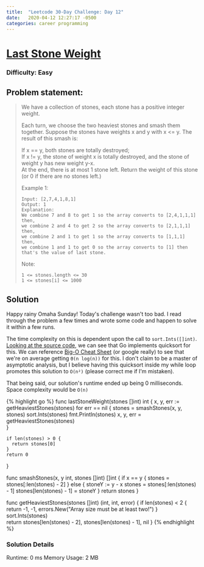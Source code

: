 ```yaml
---
title:  "Leetcode 30-Day Challenge: Day 12"
date:   2020-04-12 12:27:17 -0500
categories: career programming
---
```

# [Last Stone Weight](https://leetcode.com/problems/diameter-of-binary-tree/)

### Difficulty: Easy

## Problem statement:

> We have a collection of stones, each stone has a positive integer weight.  
>   
> Each turn, we choose the two heaviest stones and smash them together.  Suppose the stones have weights x and y with x <= y.  The result of this smash is:  
>   
> If x == y, both stones are totally destroyed;  
> If x != y, the stone of weight x is totally destroyed, and the stone of weight y has new weight y-x.  
> At the end, there is at most 1 stone left.  Return the weight of this stone (or 0 if there are no stones left.)  
>   
>   
>   
> Example 1:  
>    
> `Input: [2,7,4,1,8,1]`  
> `Output: 1`   
> `Explanation:`   
> `We combine 7 and 8 to get 1 so the array converts to [2,4,1,1,1] then,`   
> `we combine 2 and 4 to get 2 so the array converts to [2,1,1,1] then,`   
> `we combine 2 and 1 to get 1 so the array converts to [1,1,1] then,`   
> `we combine 1 and 1 to get 0 so the array converts to [1] then that's the value of last stone.`   
>   
>   
> Note:   
>   
> `1 <= stones.length <= 30`   
> `1 <= stones[i] <= 1000`    

## Solution

Happy rainy Omaha Sunday!  Today's challenge wasn't too bad.  I read through the problem a few times and wrote some code and happen to solve it within a few runs.

The time complexity on this is dependent upon the call to `sort.Ints([]int)`.  [Looking at the source code](https://github.com/golang/go/blob/master/src/sort/sort.go#L218), we can see that Go implements quicksort for this.  We can reference [Big-O Cheat Sheet](https://www.bigocheatsheet.com) (or google really) to see that we're on average getting `Θ(n log(n))` for this.  I don't claim to be a master of asymptotic analysis, but I believe having this quicksort inside my while loop promotes this solution to `O(n²)` (please correct me if I'm mistaken).

That being said, our solution's runtime ended up being 0 milliseconds.  Space complexity would be `O(n)`

{% highlight go %}
func lastStoneWeight(stones []int) int {
    x, y, err := getHeaviestStones(stones)
    for err == nil {
        stones = smashStones(x, y, stones)
        sort.Ints(stones)
        fmt.Println(stones) 
        x, y, err = getHeaviestStones(stones)  
    }
    
    if len(stones) > 0 {
      return stones[0]
    }
    return 0
}

func smashStones(x, y int, stones []int) []int {
    if x == y {
        stones = stones[:len(stones) - 2]
    } else {
        stoneY := y - x
        stones = stones[:len(stones) - 1] 
        stones[len(stones) - 1] = stoneY
    }
    return stones
}

func getHeaviestStones(stones []int) (int, int, error) {
    if len(stones) < 2 {
        return -1, -1, errors.New("Array size must be at least two!")
    }
    sort.Ints(stones)  
    return stones[len(stones) - 2], stones[len(stones) - 1], nil
}
{% endhighlight %}

### Solution Details
Runtime: 0 ms
Memory Usage: 2 MB
